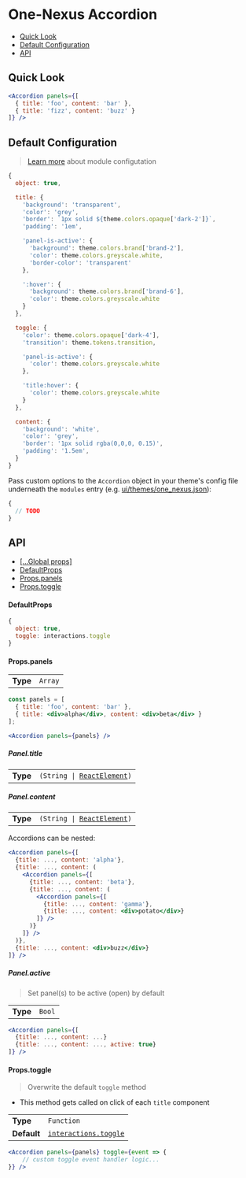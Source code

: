 # One-Nexus Accordion

* [Quick Look](#overview)
* [Default Configuration](#default-configuration)
* [API](#api)

## Quick Look

```jsx
<Accordion panels={[
  { title: 'foo', content: 'bar' },
  { title: 'fizz', content: 'buzz' }
]} />
```

## Default Configuration

> [Learn more](https://github.com/esr360/One-Nexus/wiki/Module-Configuration) about module configutation

```js
{
  object: true,

  title: {
    'background': 'transparent',
    'color': 'grey',
    'border': `1px solid ${theme.colors.opaque['dark-2']}`,
    'padding': '1em',

    'panel-is-active': {
      'background': theme.colors.brand['brand-2'],
      'color': theme.colors.greyscale.white,
      'border-color': 'transparent'
    },

    ':hover': {
      'background': theme.colors.brand['brand-6'],
      'color': theme.colors.greyscale.white
    }
  },

  toggle: {
    'color': theme.colors.opaque['dark-4'],
    'transition': theme.tokens.transition,

    'panel-is-active': {
      'color': theme.colors.greyscale.white
    },

    'title:hover': {
      'color': theme.colors.greyscale.white
    }
  },

  content: {
    'background': 'white',
    'color': 'grey',
    'border': '1px solid rgba(0,0,0, 0.15)',
    'padding': '1.5em',
  }
}
```

Pass custom options to the `Accordion` object in your theme's config file underneath the `modules` entry (e.g. [ui/themes/one_nexus.json](../../../themes/one_nexus.json)):

```js
{
  // TODO
}
```

## API

* [[...Global props]](https://github.com/esr360/One-Nexus/wiki/Rendering-a-module#global-props)
* [DefaultProps](#defaultprops)
* [Props.panels](#propspanels)
* [Props.toggle](#propstoggle)

#### DefaultProps

```js
{
  object: true,
  toggle: interactions.toggle
}
```

#### Props.panels

<table>
  <tr>
    <td><b>Type</b></td>
    <td><code>Array</code></td>
  </tr>
</table>

```jsx
const panels = [
  { title: 'foo', content: 'bar' },
  { title: <div>alpha</div>, content: <div>beta</div> }
];

<Accordion panels={panels} />
```

##### Panel.title

<table>
  <tr>
    <td><b>Type</b></td>
    <td><code>(String | <a href="https://reactjs.org/docs/glossary.html#elements">ReactElement</a>)</code></td>
  </tr>
</table>

##### Panel.content

<table>
  <tr>
    <td><b>Type</b></td>
    <td><code>(String | <a href="https://reactjs.org/docs/glossary.html#elements">ReactElement</a>)</code></td>
  </tr>
</table>

Accordions can be nested:

```jsx
<Accordion panels={[
  {title: ..., content: 'alpha'},
  {title: ..., content: (
    <Accordion panels={[
      {title: ..., content: 'beta'},
      {title: ..., content: (
        <Accordion panels={[
          {title: ..., content: 'gamma'},
          {title: ..., content: <div>potato</div>}
        ]} />
      )}
    ]} />
  )},
  {title: ..., content: <div>buzz</div>}
]} />
```

##### Panel.active

> Set panel(s) to be active (open) by default

<table>
  <tr>
    <td><b>Type</b></td>
    <td><code>Bool</code></td>
  </tr>
</table>

```jsx
<Accordion panels={[
  {title: ..., content: ...}
  {title: ..., content: ..., active: true}
]} />
```

#### Props.toggle

> Overwrite the default `toggle` method

* This method gets called on click of each `title` component

<table>
  <tr>
    <td><b>Type</b></td>
    <td><code>Function</code></td>
  </tr>
  <tr>
    <td><b>Default</b></td>
    <td><a href="#toggle"><code>interactions.toggle</code></a></td>
  </tr>
</table>

```jsx
<Accordion panels={panels} toggle={event => {
    // custom toggle event handler logic...
}} />
```